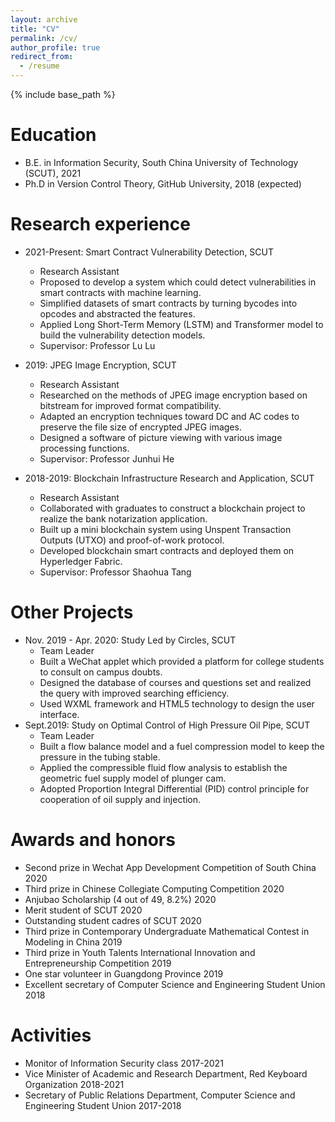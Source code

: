 ```yaml
---
layout: archive
title: "CV"
permalink: /cv/
author_profile: true
redirect_from:
  - /resume
---
```


{% include base_path %}

Education
======
* B.E. in  Information Security, South China University of Technology (SCUT), 2021
* Ph.D in Version Control Theory, GitHub University, 2018 (expected)

Research experience
======
* 2021-Present: Smart Contract Vulnerability Detection, SCUT
  * Research Assistant
  * Proposed to develop a system which could detect vulnerabilities in smart contracts with machine learning.
  * Simplified datasets of smart contracts by turning bycodes into opcodes and abstracted the features.
  * Applied Long Short-Term Memory (LSTM) and Transformer model to build the vulnerability detection models.
  * Supervisor: Professor Lu Lu
  
* 2019: JPEG Image Encryption, SCUT
  * Research Assistant
  * Researched on the methods of JPEG image encryption based on bitstream for improved format compatibility.
  * Adapted an encryption techniques toward DC and AC codes to preserve the file size of encrypted JPEG images.
  * Designed a software of picture viewing with various image processing functions.
  * Supervisor: Professor Junhui He
  
* 2018-2019: Blockchain Infrastructure Research and Application, SCUT
  * Research Assistant
  * Collaborated with graduates to construct a blockchain project to realize the bank notarization application.
  * Built up a mini blockchain system using Unspent Transaction Outputs (UTXO) and proof-of-work protocol.
  * Developed blockchain smart contracts and deployed them on Hyperledger Fabric.
  * Supervisor: Professor Shaohua Tang

Other Projects
======

* Nov. 2019 - Apr. 2020: Study Led by Circles, SCUT
  * Team Leader
  * Built a WeChat applet which provided a platform for college students to consult on campus doubts.
  * Designed the database of courses and questions set and realized the query with improved searching efficiency.
  * Used WXML framework and HTML5 technology to design the user interface. 
* Sept.2019: Study on Optimal Control of High Pressure Oil Pipe, SCUT
  * Team Leader
  * Built a flow balance model and a fuel compression model to keep the pressure in the tubing stable.
  * Applied the compressible fluid flow analysis to establish the geometric fuel supply model of plunger cam.
  * Adopted Proportion Integral Differential (PID) control principle for cooperation of oil supply and injection.

Awards and honors
======

* Second prize in Wechat App Development Competition of South China 2020
* Third prize in Chinese Collegiate Computing Competition 2020
* Anjubao Scholarship (4 out of 49, 8.2%)  2020
* Merit student of SCUT 2020
* Outstanding student cadres of SCUT 2020
* Third prize in Contemporary Undergraduate Mathematical Contest in Modeling in China 2019
* Third prize in Youth Talents International Innovation and Entrepreneurship Competition 2019
* One star volunteer in Guangdong Province 2019
* Excellent secretary of Computer Science and Engineering Student Union 2018

Activities
======
* Monitor of Information Security class 2017-2021
* Vice Minister of Academic and Research Department, Red Keyboard Organization 2018-2021
* Secretary of Public Relations Department, Computer Science and Engineering Student Union 2017-2018